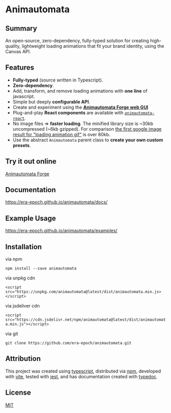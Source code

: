 # Animautomata

## Summary

An open-source, zero-dependency, fully-typed solution for creating high-quality, lightweight loading animations that fit your brand identity, using the Canvas API.

## Features

- **Fully-typed** (source written in Typescript).
- **Zero-dependency**.
- Add, transform, and remove loading animations with **one line** of javascript.
- Simple but deeply **configurable API**.
- Create and experiment using the [**Animautomata Forge web GUI**](https://animautomata.eracodes.net)
- Plug-and-play **React components** are available with [`animautomata-react`](https://github.com/era-epoch/animautomata-react).
- No image files => **faster loading**. The minified library size is ~30kb uncompressed (~6kb gzipped). For comparison [the first google image result for "loading animation gif"](https://i.sstatic.net/kOnzy.gif) is over 80kb.
- Use the abstract `Animautomata` parent class to **create your own custom presets**.

## Try it out online

[Animautomata Forge](https://animautomata.eracodes.net)

## Documentation

<https://era-epoch.github.io/animautomata/docs/>

## Example Usage

<https://era-epoch.github.io/animautomata/examples/>

## Installation

via npm

`npm install --save animautomata`

via unpkg cdn

`<script src="https://unpkg.com/animautomata@latest/dist/animautomata.min.js></script>`

via jsdeliver cdn

`<script src="https://cdn.jsdelivr.net/npm/animautomata@latest/dist/animautomata.min.js"></script>`

via git

`git clone https://github.com/era-epoch/animautomata.git`

## Attribution

This project was created using [typescript](https://www.typescriptlang.org/), distributed via [npm](https://www.npmjs.com/), developed with [vite](https://vitejs.dev/), tested with [jest](https://jestjs.io/), and has documentation created with [typedoc](https://typedoc.org/).

## License

[MIT](https://github.com/era-epoch/animautomata/blob/main/LICENSE)
